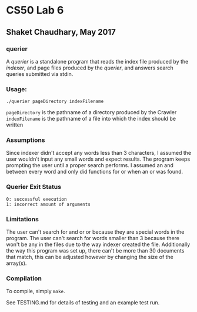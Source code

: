 # CS50 Lab 6
## Shaket Chaudhary, May 2017

### querier

A *querier* is a standalone program that reads the index file produced by the
*indexer*, and page files produced by the *querier*, and answers search queries
submitted via stdin.

### Usage: 
	./querier pageDirectory indexFilename
	
`pageDirectory` is the pathname of a directory produced by the Crawler	
`indexFilename` is the pathname of a file into which the index should be written

### Assumptions

Since indexer didn't accept any words less than 3 characters, I assumed the
user wouldn't input any small words and expect results. The program keeps 
prompting the user until a proper search performs. I assumed an and between
every word and only did functions for or when an or was found.

### Querier Exit Status
	0: successful execution
	1: incorrect amount of arguments
	
### Limitations

The user can't search for and or or because they are special words in the 
program. The user can't search for words smaller than 3 because there won't
be any in the files due to the way indexer created the file. Additionally
the way this program was set up, there can't be more than 30 documents that
match, this can be adjusted however by changing the size of the array(s).
  
### Compilation

To compile, simply `make`.

See TESTING.md for details of testing and an example test run.
